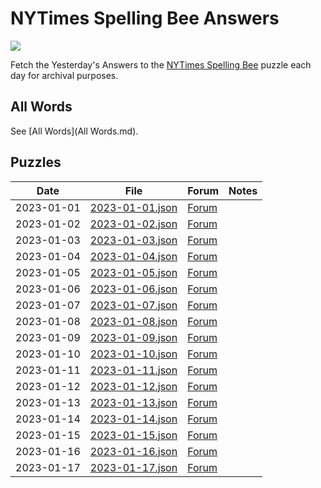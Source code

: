 # NYTimes Spelling Bee Answers

[![](https://img.shields.io/badge/code%20style-black-000000.svg)](https://github.com/psf/black)

Fetch the Yesterday's Answers to the [NYTimes Spelling Bee][1] puzzle each day for archival purposes.

## All Words

See [All Words](All Words.md).

## Puzzles

<!-- table generated via `poetry shell` then `make gen-readme-table` -->
<!-- generated table start -->

| Date       | File                                    | Forum                                                                          | Notes   |
|------------|-----------------------------------------|--------------------------------------------------------------------------------|---------|
| 2023-01-01 | [2023-01-01.json](days/2023-01-01.json) | [Forum](https://www.nytimes.com/2023/01/01/crosswords/spelling-bee-forum.html) |         |
| 2023-01-02 | [2023-01-02.json](days/2023-01-02.json) | [Forum](https://www.nytimes.com/2023/01/02/crosswords/spelling-bee-forum.html) |         |
| 2023-01-03 | [2023-01-03.json](days/2023-01-03.json) | [Forum](https://www.nytimes.com/2023/01/03/crosswords/spelling-bee-forum.html) |         |
| 2023-01-04 | [2023-01-04.json](days/2023-01-04.json) | [Forum](https://www.nytimes.com/2023/01/04/crosswords/spelling-bee-forum.html) |         |
| 2023-01-05 | [2023-01-05.json](days/2023-01-05.json) | [Forum](https://www.nytimes.com/2023/01/05/crosswords/spelling-bee-forum.html) |         |
| 2023-01-06 | [2023-01-06.json](days/2023-01-06.json) | [Forum](https://www.nytimes.com/2023/01/06/crosswords/spelling-bee-forum.html) |         |
| 2023-01-07 | [2023-01-07.json](days/2023-01-07.json) | [Forum](https://www.nytimes.com/2023/01/07/crosswords/spelling-bee-forum.html) |         |
| 2023-01-08 | [2023-01-08.json](days/2023-01-08.json) | [Forum](https://www.nytimes.com/2023/01/08/crosswords/spelling-bee-forum.html) |         |
| 2023-01-09 | [2023-01-09.json](days/2023-01-09.json) | [Forum](https://www.nytimes.com/2023/01/09/crosswords/spelling-bee-forum.html) |         |
| 2023-01-10 | [2023-01-10.json](days/2023-01-10.json) | [Forum](https://www.nytimes.com/2023/01/10/crosswords/spelling-bee-forum.html) |         |
| 2023-01-11 | [2023-01-11.json](days/2023-01-11.json) | [Forum](https://www.nytimes.com/2023/01/11/crosswords/spelling-bee-forum.html) |         |
| 2023-01-12 | [2023-01-12.json](days/2023-01-12.json) | [Forum](https://www.nytimes.com/2023/01/12/crosswords/spelling-bee-forum.html) |         |
| 2023-01-13 | [2023-01-13.json](days/2023-01-13.json) | [Forum](https://www.nytimes.com/2023/01/13/crosswords/spelling-bee-forum.html) |         |
| 2023-01-14 | [2023-01-14.json](days/2023-01-14.json) | [Forum](https://www.nytimes.com/2023/01/14/crosswords/spelling-bee-forum.html) |         |
| 2023-01-15 | [2023-01-15.json](days/2023-01-15.json) | [Forum](https://www.nytimes.com/2023/01/15/crosswords/spelling-bee-forum.html) |         |
| 2023-01-16 | [2023-01-16.json](days/2023-01-16.json) | [Forum](https://www.nytimes.com/2023/01/16/crosswords/spelling-bee-forum.html) |         |
| 2023-01-17 | [2023-01-17.json](days/2023-01-17.json) | [Forum](https://www.nytimes.com/2023/01/17/crosswords/spelling-bee-forum.html) |         |

<!-- generated table end -->

[1]: https://www.nytimes.com/puzzles/spelling-bee
